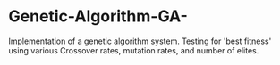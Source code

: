 # Genetic-Algorithm-GA-
Implementation of a genetic algorithm system. Testing for 'best fitness' using various Crossover rates, mutation rates, and number of  elites.
